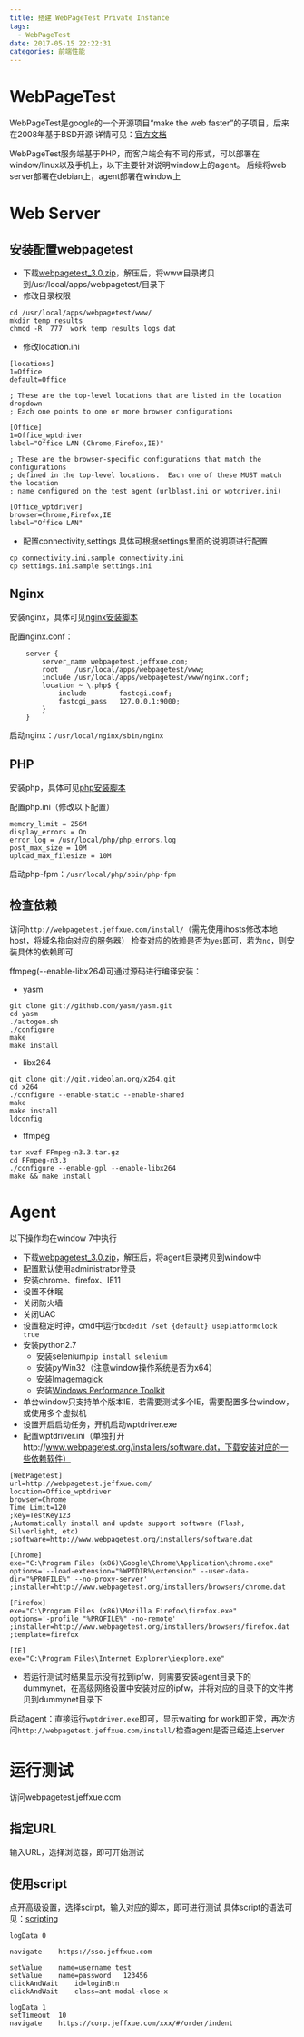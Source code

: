 ```yaml
---
title: 搭建 WebPageTest Private Instance
tags:
  - WebPageTest
date: 2017-05-15 22:22:31
categories: 前端性能
---
```



# WebPageTest

WebPageTest是google的一个开源项目“make the web faster”的子项目，后来在2008年基于BSD开源
详情可见：[官方文档](https://sites.google.com/a/webpagetest.org/docs/)

WebPageTest服务端基于PHP，而客户端会有不同的形式，可以部署在window/linux以及手机上，以下主要针对说明window上的agent。
后续将web server部署在debian上，agent部署在window上

<!-- more -->

# Web Server

## 安装配置webpagetest

- 下载[webpagetest_3.0.zip](https://github.com/WPO-Foundation/webpagetest/releases)，解压后，将www目录拷贝到/usr/local/apps/webpagetest/目录下
- 修改目录权限

```
cd /usr/local/apps/webpagetest/www/
mkdir temp results
chmod -R  777  work temp results logs dat
```

- 修改location.ini

```
[locations]
1=Office
default=Office

; These are the top-level locations that are listed in the location dropdown
; Each one points to one or more browser configurations

[Office]
1=Office_wptdriver
label="Office LAN (Chrome,Firefox,IE)"

; These are the browser-specific configurations that match the configurations
; defined in the top-level locations.  Each one of these MUST match the location
; name configured on the test agent (urlblast.ini or wptdriver.ini)

[Office_wptdriver]
browser=Chrome,Firefox,IE
label="Office LAN"
```
- 配置connectivity,settings
具体可根据settings里面的说明项进行配置

```
cp connectivity.ini.sample connectivity.ini
cp settings.ini.sample settings.ini
```

## Nginx
安装nginx，具体可见[nginx安装脚本](https://raw.githubusercontent.com/JeffXue/common-scripts/master/install_nginx1.8.sh)

配置nginx.conf：

```
    server {
        server_name webpagetest.jeffxue.com;
        root    /usr/local/apps/webpagetest/www;
        include /usr/local/apps/webpagetest/www/nginx.conf;
        location ~ \.php$ {
            include        fastcgi.conf;
            fastcgi_pass   127.0.0.1:9000;
        }
    }
```

启动nginx：`/usr/local/nginx/sbin/nginx`

## PHP
安装php，具体可见[php安装脚本](https://raw.githubusercontent.com/JeffXue/common-scripts/master/install_php5.6.sh)

配置php.ini（修改以下配置）

```
memory_limit = 256M
display_errors = On
error_log = /usr/local/php/php_errors.log
post_max_size = 10M
upload_max_filesize = 10M
```

启动php-fpm：`/usr/local/php/sbin/php-fpm`

## 检查依赖
访问`http://webpagetest.jeffxue.com/install/`（需先使用ihosts修改本地host，将域名指向对应的服务器）
检查对应的依赖是否为`yes`即可，若为`no`，则安装具体的依赖即可

ffmpeg(--enable-libx264)可通过源码进行编译安装：
- yasm

```
git clone git://github.com/yasm/yasm.git
cd yasm
./autogen.sh
./configure
make
make install
```

- libx264

```
git clone git://git.videolan.org/x264.git
cd x264
./configure --enable-static --enable-shared
make
make install
ldconfig
```

- ffmpeg

```
tar xvzf FFmpeg-n3.3.tar.gz
cd FFmpeg-n3.3
./configure --enable-gpl --enable-libx264
make && make install
```

# Agent

以下操作均在window 7中执行

- 下载[webpagetest_3.0.zip](https://github.com/WPO-Foundation/webpagetest/releases)，解压后，将agent目录拷贝到window中
- 配置默认使用administrator登录
- 安装chrome、firefox、IE11
- 设置不休眠
- 关闭防火墙
- 关闭UAC
- 设置稳定时钟，cmd中运行`bcdedit /set {default} useplatformclock true`
- 安装python2.7
    - 安装selenium`pip install selenium`
    - 安装pyWin32（注意window操作系统是否为x64）
    - 安装[Imagemagick](https://www.imagemagick.org/script/binary-releases.php#windows)
    - 安装[Windows Performance Toolkit](https://msdn.microsoft.com/en-us/windows/hardware/commercialize/test/wpt/index?f=255&MSPPError=-2147217396)
- 单台window只支持单个版本IE，若需要测试多个IE，需要配置多台window，或使用多个虚拟机
- 设置开启启动任务，开机启动wptdriver.exe
- 配置wptdriver.ini（单独打开http://www.webpagetest.org/installers/software.dat，下载安装对应的一些依赖软件）

```
[WebPagetest]
url=http://webpagetest.jeffxue.com/
location=Office_wptdriver
browser=Chrome
Time Limit=120
;key=TestKey123
;Automatically install and update support software (Flash, Silverlight, etc)
;software=http://www.webpagetest.org/installers/software.dat

[Chrome]
exe="C:\Program Files (x86)\Google\Chrome\Application\chrome.exe"
options='--load-extension="%WPTDIR%\extension" --user-data-dir="%PROFILE%" --no-proxy-server'
;installer=http://www.webpagetest.org/installers/browsers/chrome.dat

[Firefox]
exe="C:\Program Files (x86)\Mozilla Firefox\firefox.exe"
options='-profile "%PROFILE%" -no-remote'
;installer=http://www.webpagetest.org/installers/browsers/firefox.dat
;template=firefox

[IE]
exe="C:\Program Files\Internet Explorer\iexplore.exe"

```

- 若运行测试时结果显示没有找到ipfw，则需要安装agent目录下的dummynet，在高级网络设置中安装对应的ipfw，并将对应的目录下的文件拷贝到dummynet目录下

启动agent：直接运行`wptdriver.exe`即可，显示waiting for work即正常，再次访问`http://webpagetest.jeffxue.com/install/`检查agent是否已经连上server

# 运行测试

访问webpagetest.jeffxue.com

## 指定URL

输入URL，选择浏览器，即可开始测试

## 使用script

点开高级设置，选择scirpt，输入对应的脚本，即可进行测试
具体script的语法可见：[scripting](https://sites.google.com/a/webpagetest.org/docs/using-webpagetest/scripting)

```
logData	0

navigate	https://sso.jeffxue.com

setValue	name=username test
setValue	name=password	123456
clickAndWait	id=loginBtn
clickAndWait	class=ant-modal-close-x

logData	1
setTimeout	10
navigate	https://corp.jeffxue.com/xxx/#/order/indent
```



